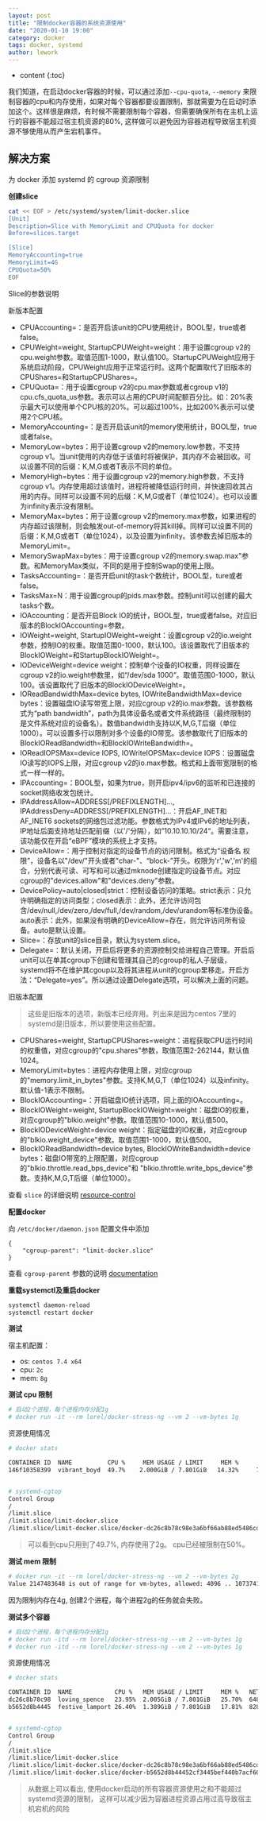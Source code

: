 ```yaml
---
layout: post
title: "限制docker容器的系统资源使用"
date: "2020-01-10 19:00"
category: docker
tags: docker, systemd
author: lework
---
```

* content
{:toc}

我们知道，在启动docker容器的时候，可以通过添加`--cpu-quota`, `--memory` 来限制容器的cpu和内存使用，如果对每个容器都要设置限制，那就需要为在启动时添加这个。这样很是麻烦，有时候不需要限制每个容器，但需要确保所有在主机上运行的容器不能超过宿主机资源的80%, 这样做可以避免因为容器进程导致宿主机资源不够使用从而产生宕机事件。




## 解决方案

为 docker 添加 systemd 的 cgroup 资源限制 

**创建slice**

```bash
cat << EOF > /etc/systemd/system/limit-docker.slice
[Unit]
Description=Slice with MemoryLimit and CPUQuota for docker
Before=slices.target

[Slice]
MemoryAccounting=true
MemoryLimit=4G
CPUQuota=50%
EOF
```

Slice的参数说明

新版本配置

- CPUAccounting=：是否开启该unit的CPU使用统计，BOOL型，true或者false。
- CPUWeight=weight, StartupCPUWeight=weight：用于设置cgroup v2的cpu.weight参数。取值范围1-1000，默认值100。StartupCPUWeight应用于系统启动阶段，CPUWeight应用于正常运行时。这两个配置取代了旧版本的CPUShares=和StartupCPUShares=。
- CPUQuota=：用于设置cgroup v2的cpu.max参数或者cgroup v1的cpu.cfs_quota_us参数。表示可以占用的CPU时间配额百分比。如：20%表示最大可以使用单个CPU核的20%。可以超过100%，比如200%表示可以使用2个CPU核。
- MemoryAccounting=：是否开启该unit的memory使用统计，BOOL型，true或者false。
- MemoryLow=bytes：用于设置cgroup v2的memory.low参数，不支持cgroup v1。当unit使用的内存低于该值时将被保护，其内存不会被回收。可以设置不同的后缀：K,M,G或者T表示不同的单位。
- MemoryHigh=bytes：用于设置cgroup v2的memory.high参数，不支持cgroup v1。内存使用超过该值时，进程将被降低运行时间，并快速回收其占用的内存。同样可以设置不同的后缀：K,M,G或者T（单位1024）。也可以设置为infinity表示没有限制。
- MemoryMax=bytes：用于设置cgroup v2的memory.max参数，如果进程的内存超过该限制，则会触发out-of-memory将其kill掉。同样可以设置不同的后缀：K,M,G或者T（单位1024），以及设置为infinity。该参数去掉旧版本的MemoryLimit=。
- MemorySwapMax=bytes：用于设置cgroup v2的memory.swap.max"参数。和MemoryMax类似，不同的是用于控制Swap的使用上限。
- TasksAccounting=：是否开启unit的task个数统计，BOOL型，ture或者false。
- TasksMax=N：用于设置cgroup的pids.max参数。控制unit可以创建的最大tasks个数。
- IOAccounting：是否开启Block IO的统计，BOOL型，true或者false。对应旧版本的BlockIOAccounting=参数。
- IOWeight=weight, StartupIOWeight=weight：设置cgroup v2的io.weight参数，控制IO的权重。取值范围0-1000，默认100。该设置取代了旧版本的BlockIOWeight=和StartupBlockIOWeight=。
- IODeviceWeight=device weight：控制单个设备的IO权重，同样设置在cgroup v2的io.weight参数里，如“/dev/sda 1000”。取值范围0-1000，默认100。该设置取代了旧版本的BlockIODeviceWeight=。
- IOReadBandwidthMax=device bytes, IOWriteBandwidthMax=device bytes：设置磁盘IO读写带宽上限，对应cgroup v2的io.max参数。该参数格式为“path bandwidth”，path为具体设备名或者文件系统路径（最终限制的是文件系统对应的设备名）。数值bandwidth支持以K,M,G,T后缀（单位1000）。可以设置多行以限制对多个设备的IO带宽。该参数取代了旧版本的BlockIOReadBandwidth=和BlockIOWriteBandwidth=。
- IOReadIOPSMax=device IOPS, IOWriteIOPSMax=device IOPS：设置磁盘IO读写的IOPS上限，对应cgroup v2的io.max参数。格式和上面带宽限制的格式一样一样的。
- IPAccounting=：BOOL型，如果为true，则开启ipv4/ipv6的监听和已连接的socket网络收发包统计。
- IPAddressAllow=ADDRESS[/PREFIXLENGTH]…, IPAddressDeny=ADDRESS[/PREFIXLENGTH]…：开启AF_INET和AF_INET6 sockets的网络包过滤功能。参数格式为IPv4或IPv6的地址列表，IP地址后面支持地址匹配前缀（以'/'分隔），如”10.10.10.10/24“。需要注意，该功能仅在开启“eBPF”模块的系统上才支持。
- DeviceAllow=：用于控制对指定的设备节点的访问限制。格式为“设备名 权限”，设备名以"/dev/"开头或者"char-"、“block-”开头。权限为'r','w','m'的组合，分别代表可读、可写和可以通过mknode创建指定的设备节点。对应cgroup的"devices.allow"和"devices.deny"参数。
- DevicePolicy=auto\|closed\|strict：控制设备访问的策略。strict表示：只允许明确指定的访问类型；closed表示：此外，还允许访问包含/dev/null,/dev/zero,/dev/full,/dev/random,/dev/urandom等标准伪设备。auto表示：此外，如果没有明确的DeviceAllow=存在，则允许访问所有设备。auto是默认设置。
- Slice=：存放unit的slice目录，默认为system.slice。
- Delegate=：默认关闭，开启后将更多的资源控制交给进程自己管理。开启后unit可以在单其cgroup下创建和管理其自己的cgroup的私人子层级，systemd将不在维护其cgoup以及将其进程从unit的cgroup里移走。开启方法：“Delegate=yes”。所以通过设置Delegate选项，可以解决上面的问题。

旧版本配置

> 这些是旧版本的选项，新版本已经弃用。列出来是因为centos 7里的systemd是旧版本，所以要使用这些配置。

- CPUShares=weight, StartupCPUShares=weight：进程获取CPU运行时间的权重值，对应cgroup的"cpu.shares"参数，取值范围2-262144，默认值1024。
- MemoryLimit=bytes：进程内存使用上限，对应cgroup的"memory.limit_in_bytes"参数。支持K,M,G,T（单位1024）以及infinity。默认值-1表示不限制。
- BlockIOAccounting=：开启磁盘IO统计选项，同上面的IOAccounting=。
- BlockIOWeight=weight, StartupBlockIOWeight=weight：磁盘IO的权重，对应cgroup的"blkio.weight"参数。取值范围10-1000，默认值500。
- BlockIODeviceWeight=device weight：指定磁盘的IO权重，对应cgroup的"blkio.weight_device"参数。取值范围1-1000，默认值500。
- BlockIOReadBandwidth=device bytes, BlockIOWriteBandwidth=device bytes：磁盘IO带宽的上限配置，对应cgroup的"blkio.throttle.read_bps_device"和 "blkio.throttle.write_bps_device"参数。支持K,M,G,T后缀（单位1000）。



查看 `slice` 的详细说明 [resource-control](https://www.freedesktop.org/software/systemd/man/systemd.resource-control.html)

**配置docker**

向 `/etc/docker/daemon.json` 配置文件中添加

```
{
    "cgroup-parent": "limit-docker.slice"
}
```

查看 `cgroup-parent` 参数的说明 [documentation](https://docs.docker.com/engine/reference/commandline/dockerd/#miscellaneous-options)

**重载systemctl及重启docker**

```bash
systemctl daemon-reload
systemctl restart docker
```

**测试**

宿主机配置：

- os: `centos 7.4 x64`
- cpu: `2c`
- mem: `8g`

**测试 cpu 限制**

```bash
# 启动2个进程，每个进程内存分配1g
# docker run -it --rm lorel/docker-stress-ng --vm 2 --vm-bytes 1g
```

资源使用情况

```bash
# docker stats

CONTAINER ID  NAME          CPU %     MEM USAGE / LIMIT     MEM %      NET I/O    BLOCK I/O  PIDS
146f10358399  vibrant_boyd  49.7%    2.000GiB / 7.801GiB   14.32%     758B / 0B  0B / 0B    5


# systemd-cgtop
Control Group                                                                                                   Tasks   %CPU   Memory  Input/s Output/s
/                                                                                                                   -   52.7     3.0G        -        -
/limit.slice                                                                                                        5   49.7     2.0G        -        -
/limit.slice/limit-docker.slice                                                                                     5   49.7     2.0G        -        -
/limit.slice/limit-docker.slice/docker-dc26c8b78c98e3a6bf66ab88ed5486cd7c4f1ba47b989d2ef731ad49472ecdb0.scope       5   49.7     2.0G
```

> 可以看到cpu只用到了49.7%, 内存使用了2g。 cpu已经被限制在50%。

**测试 mem 限制**

```bash
# docker run -it --rm lorel/docker-stress-ng --vm 2 --vm-bytes 2g
Value 2147483648 is out of range for vm-bytes, allowed: 4096 .. 1073741824
```

因为限制内存在4g, 创建2个进程，每个进程2g的任务就会失败。


**测试多个容器**

```bash
# 启动2个进程，每个进程内存分配1g
# docker run -itd --rm lorel/docker-stress-ng --vm 2 --vm-bytes 1g
# docker run -itd --rm lorel/docker-stress-ng --vm 2 --vm-bytes 1g
```

资源使用情况

```bash
# docker stats

CONTAINER ID  NAME            CPU %   MEM USAGE / LIMIT     MEM %   NET I/O       BLOCK I/O     PIDS
dc26c8b78c98  loving_spence   23.95%  2.005GiB / 7.801GiB   25.70%  648B / 0B     0B / 0B       5
b5652d8b4445  festive_lamport 26.40%  1.389GiB / 7.801GiB   17.81%  828B / 0B     0B / 0B       5


# systemd-cgtop
Control Group                                                                                                   Tasks   %CPU   Memory  Input/s Output/s
/                                                                                                                   -   51.9     5.0G        -        -
/limit.slice                                                                                                       10   49.6     3.9G        -        -
/limit.slice/limit-docker.slice                                                                                    10   49.6     3.9G        -        -
/limit.slice/limit-docker.slice/docker-dc26c8b78c98e3a6bf66ab88ed5486cd7c4f1ba47b989d2ef731ad49472ecdb0.scope       5   25.0     2.0G        -        -
/limit.slice/limit-docker.slice/docker-b5652d8b44452cf3445bef440b7acf601f5c64292e443914c6a5819d407aa44b.scope       5   24.6     1.9G 
```

> 从数据上可以看出, 使用docker启动的所有容器资源使用之和不能超过systemd资源的限制， 这样可以减少因为容器进程资源占用过高导致宿主机宕机的风险